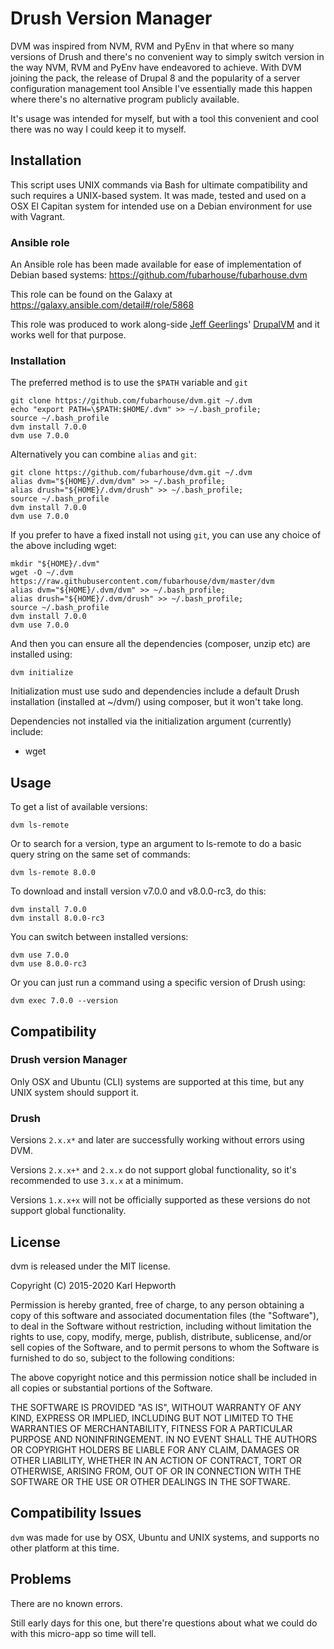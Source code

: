 # Drush Version Manager

DVM was inspired from NVM, RVM and PyEnv in that where so many versions of Drush and there's no convenient way to simply switch version in the way NVM, RVM and PyEnv have endeavored to achieve. With DVM joining the pack, the release of Drupal 8 and the popularity of a server configuration management tool Ansible I've essentially made this happen where there's no alternative program publicly available.

It's usage was intended for myself, but with a tool this convenient and cool there was no way I could keep it to myself.

## Installation

This script uses UNIX commands via Bash for ultimate compatibility and such requires a UNIX-based system.
It was made, tested and used on a OSX El Capitan system for intended use on a Debian environment for use with Vagrant.

### Ansible role

  An Ansible role has been made available for ease of implementation of Debian based systems: https://github.com/fubarhouse/fubarhouse.dvm

  This role can be found on the Galaxy at https://galaxy.ansible.com/detail#/role/5868

  This role was produced to work along-side [Jeff Geerling](https://twitter.com/geerlingguy)s' [DrupalVM](http://www.drupalvm.com/) and it works well for that purpose.

### Installation

The preferred method is to use the `$PATH` variable and `git`

    git clone https://github.com/fubarhouse/dvm.git ~/.dvm
    echo "export PATH=\$PATH:$HOME/.dvm" >> ~/.bash_profile;
    source ~/.bash_profile
    dvm install 7.0.0
    dvm use 7.0.0

Alternatively you can combine `alias` and `git`:

    git clone https://github.com/fubarhouse/dvm.git ~/.dvm
    alias dvm="${HOME}/.dvm/dvm" >> ~/.bash_profile;
    alias drush="${HOME}/.dvm/drush" >> ~/.bash_profile;
    source ~/.bash_profile
    dvm install 7.0.0
    dvm use 7.0.0

If you prefer to have a fixed install not using `git`, you can use any choice of the above including wget:

    mkdir "${HOME}/.dvm"
    wget -O ~/.dvm https://raw.githubusercontent.com/fubarhouse/dvm/master/dvm
    alias dvm="${HOME}/.dvm/dvm" >> ~/.bash_profile;
    alias drush="${HOME}/.dvm/drush" >> ~/.bash_profile;
    source ~/.bash_profile
    dvm install 7.0.0
    dvm use 7.0.0

And then you can ensure all the dependencies (composer, unzip etc) are installed using:

    dvm initialize

Initialization must use sudo and dependencies include a default Drush installation (installed at ~/dvm/) using composer, but it won't take long.

Dependencies not installed via the initialization argument (currently) include:

* wget

## Usage

To get a list of available versions:

    dvm ls-remote

Or to search for a version, type an argument to ls-remote to do a basic query string on the same set of commands:

    dvm ls-remote 8.0.0

To download and install version v7.0.0 and v8.0.0-rc3, do this:

    dvm install 7.0.0
    dvm install 8.0.0-rc3

You can switch between installed versions:

    dvm use 7.0.0
    dvm use 8.0.0-rc3

Or you can just run a command using a specific version of Drush using:

    dvm exec 7.0.0 --version

## Compatibility

### Drush version Manager

Only OSX and Ubuntu (CLI) systems are supported at this time, but any UNIX system should support it.

### Drush

Versions `2.x.x*` and later are successfully working without errors using DVM.

Versions `2.x.x+*` and `2.x.x` do not support global functionality, so it's recommended to use `3.x.x` at a minimum.

Versions `1.x.x+x` will not be officially supported as these versions do not support global functionality.

## License

dvm is released under the MIT license.

Copyright (C) 2015-2020 Karl Hepworth

Permission is hereby granted, free of charge, to any person obtaining a copy of this software and associated documentation files (the "Software"), to deal in the Software without restriction, including without limitation the rights to use, copy, modify, merge, publish, distribute, sublicense, and/or sell copies of the Software, and to permit persons to whom the Software is furnished to do so, subject to the following conditions:

The above copyright notice and this permission notice shall be included in all copies or substantial portions of the Software.

THE SOFTWARE IS PROVIDED "AS IS", WITHOUT WARRANTY OF ANY KIND, EXPRESS OR IMPLIED, INCLUDING BUT NOT LIMITED TO THE WARRANTIES OF MERCHANTABILITY, FITNESS FOR A PARTICULAR PURPOSE AND NONINFRINGEMENT. IN NO EVENT SHALL THE AUTHORS OR COPYRIGHT HOLDERS BE LIABLE FOR ANY CLAIM, DAMAGES OR OTHER LIABILITY, WHETHER IN AN ACTION OF CONTRACT, TORT OR OTHERWISE, ARISING FROM, OUT OF OR IN CONNECTION WITH THE SOFTWARE OR THE USE OR OTHER DEALINGS IN THE SOFTWARE.

## Compatibility Issues

`dvm` was made for use by OSX, Ubuntu and UNIX systems, and supports no other platform at this time.

## Problems

There are no known errors.

Still early days for this one, but there're questions about what we could do with this micro-app so time will tell.
